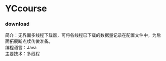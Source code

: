 # YCcourse
### download
简介：无界面多线程下载器，可将各线程已下载的数据量记录在配置文件中，为后面拓展断点续传做准备。<br/>
编程语言：Java<br/>
主要技术：多线程<br/>


